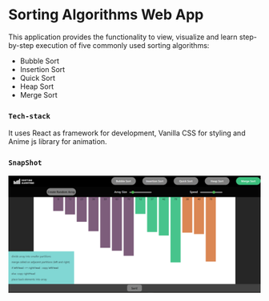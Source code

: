 # Sorting Algorithms Web App

This application provides the functionality to view, visualize and learn step-by-step execution of five commonly used sorting algorithms:

* Bubble Sort
* Insertion Sort
* Quick Sort
* Heap Sort
* Merge Sort

### `Tech-stack`

It uses React as framework for development, Vanilla CSS for styling and Anime js library for animation.

### `SnapShot`

![SnapShot](https://github.com/Aman-Ladla/sorting-algos-web-app/blob/master/Sorting1.png?raw=true)
